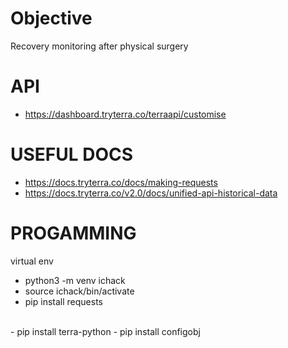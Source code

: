 # Objective
Recovery monitoring after physical surgery

# API
- https://dashboard.tryterra.co/terraapi/customise

# USEFUL DOCS
- https://docs.tryterra.co/docs/making-requests
- https://docs.tryterra.co/v2.0/docs/unified-api-historical-data

# PROGAMMING
virtual env
- python3 -m venv ichack
- source ichack/bin/activate
- pip install requests  
<br/>
- pip install terra-python
- pip install configobj